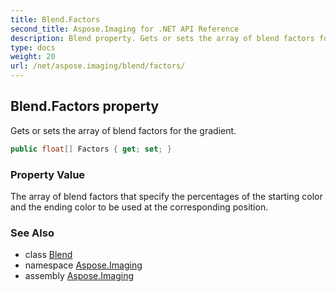 ```yaml
---
title: Blend.Factors
second_title: Aspose.Imaging for .NET API Reference
description: Blend property. Gets or sets the array of blend factors for the gradient
type: docs
weight: 20
url: /net/aspose.imaging/blend/factors/
---
```

## Blend.Factors property

Gets or sets the array of blend factors for the gradient.

```csharp
public float[] Factors { get; set; }
```

### Property Value

The array of blend factors that specify the percentages of the starting color and the ending color to be used at the corresponding position.

### See Also

* class [Blend](../)
* namespace [Aspose.Imaging](../../blend/)
* assembly [Aspose.Imaging](../../../)


